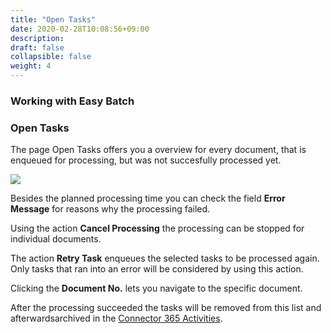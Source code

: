 ```yaml
---
title: "Open Tasks"
date: 2020-02-28T10:08:56+09:00
description: 
draft: false
collapsible: false
weight: 4
---
```

### Working with Easy Batch

### Open Tasks

The page Open Tasks offers you a overview for every document, that is enqueued for processing, but was not succesfully processed yet.

![](images/apps/Easy_Batch/en-us/app_open_tasks.png)

Besides the planned processing time you can check the field **Error Message** for reasons why the processing failed. 

Using the action **Cancel Processing** the processing can be stopped for individual documents.

The action **Retry Task** enqueues the selected tasks to be processed again.
Only tasks that ran into an error will be considered by using this action.

Clicking the **Document No.** lets you navigate to the specific document.

After the processing succeeded the tasks will be removed from this list and afterwardsarchived in the [Connector 365 Activities](/en-us/apps/easy-batch/working-with-easy-batch/archive/).